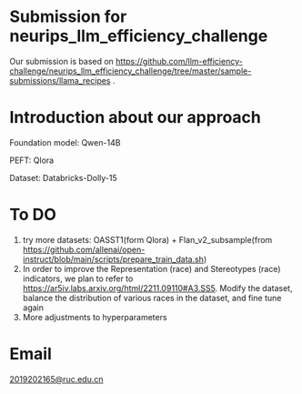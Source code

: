 # Submission for neurips_llm_efficiency_challenge

Our submission is based on https://github.com/llm-efficiency-challenge/neurips_llm_efficiency_challenge/tree/master/sample-submissions/llama_recipes .

# Introduction about our approach

Foundation model: Qwen-14B

PEFT: Qlora

Dataset: Databricks-Dolly-15 

# To DO
1. try more datasets: OASST1(form Qlora) + Flan_v2_subsample(from https://github.com/allenai/open-instruct/blob/main/scripts/prepare_train_data.sh)
2. In order to improve the Representation (race) and Stereotypes (race) indicators, we plan to refer to https://ar5iv.labs.arxiv.org/html/2211.09110#A3.SS5. Modify the dataset, balance the distribution of various races in the dataset, and fine tune again
3. More adjustments to hyperparameters

# Email
2019202165@ruc.edu.cn
